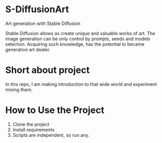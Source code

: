 # S-DiffusionArt
Art generation with Stable Diffusion

Stable Diffusion allows as create unique and valuable works of art. 
The image generation can be only control by prompts, seeds and models selection. 
Acquiring such knowledge, has the potential to became generative art dealer.

# Short about project
In this repo, I am making introduction to that wide world and experiment mixing them.

# How to Use the Project
1. Clone the project
2. Install requirements
3. Scripts are independent, so run any.
